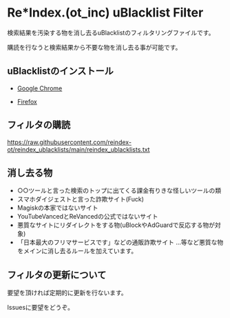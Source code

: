 # Re*Index.(ot_inc) uBlacklist Filter
検索結果を汚染する物を消し去るuBlacklistのフィルタリングファイルです。

購読を行なうと検索結果から不要な物を消し去る事が可能です。
## uBlacklistのインストール
- [Google Chrome](https://chrome.google.com/webstore/detail/ublacklist/pncfbmialoiaghdehhbnbhkkgmjanfhe?hl=ja)

- [Firefox](https://addons.mozilla.org/ja/firefox/addon/ublacklist/)
## フィルタの購読
https://raw.githubusercontent.com/reindex-ot/reindex_ublacklists/main/reindex_ublacklists.txt
## 消し去る物
- ○○ツールと言った検索のトップに出てくる課金有りきな怪しいツールの類
- スマホダイジェストと言った詐欺サイト(Fuck)
- Magiskの本家ではないサイト
- YouTubeVancedとReVancedの公式ではないサイト
- 悪質なサイトにリダイレクトをする物(uBlockやAdGuardで反応する物が対象)
- 「日本最大のフリマサービスです」などの通販詐欺サイト
...等など悪質な物をメインに消し去るルールを加えています。
## フィルタの更新について
要望を頂ければ定期的に更新を行ないます。

Issuesに要望をどうぞ。

